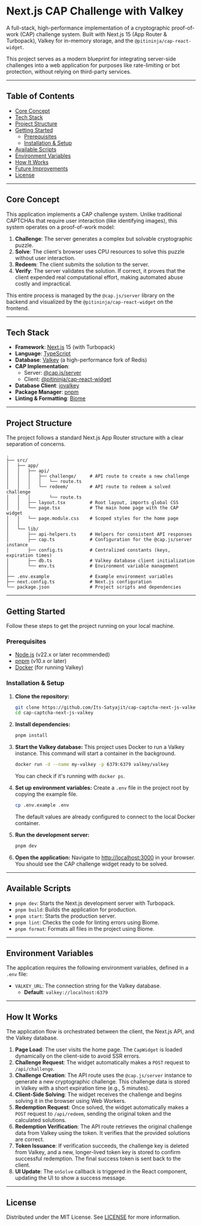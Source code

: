 
# Next.js CAP Challenge with Valkey

A full-stack, high-performance implementation of a cryptographic proof-of-work (CAP) challenge system. Built with Next.js 15 (App Router & Turbopack), Valkey for in-memory storage, and the `@pitininja/cap-react-widget`.

This project serves as a modern blueprint for integrating server-side challenges into a web application for purposes like rate-limiting or bot protection, without relying on third-party services.

---

## Table of Contents

- [Core Concept](#core-concept)
- [Tech Stack](#tech-stack)
- [Project Structure](#project-structure)
- [Getting Started](#getting-started)
  - [Prerequisites](#prerequisites)
  - [Installation & Setup](#installation--setup)
- [Available Scripts](#available-scripts)
- [Environment Variables](#environment-variables)
- [How It Works](#how-it-works)
- [Future Improvements](#future-improvements)
- [License](#license)

---

## Core Concept

This application implements a CAP challenge system. Unlike traditional CAPTCHAs that require user interaction (like identifying images), this system operates on a proof-of-work model:

1.  **Challenge**: The server generates a complex but solvable cryptographic puzzle.
2.  **Solve**: The client's browser uses CPU resources to solve this puzzle without user interaction.
3.  **Redeem**: The client submits the solution to the server.
4.  **Verify**: The server validates the solution. If correct, it proves that the client expended real computational effort, making automated abuse costly and impractical.

This entire process is managed by the `@cap.js/server` library on the backend and visualized by the `@pitininja/cap-react-widget` on the frontend.

---

## Tech Stack

- **Framework**: [Next.js](https://nextjs.org/) 15 (with Turbopack)
- **Language**: [TypeScript](https://www.typescriptlang.org/)
- **Database**: [Valkey](https://valkey.io/) (a high-performance fork of Redis)
- **CAP Implementation**:
  - Server: [@cap.js/server](https://www.npmjs.com/package/@cap.js/server)
  - Client: [@pitininja/cap-react-widget](https://www.npmjs.com/package/@pitininja/cap-react-widget)
- **Database Client**: [iovalkey](https://www.npmjs.com/package/iovalkey)
- **Package Manager**: [pnpm](https://pnpm.io/)
- **Linting & Formatting**: [Biome](https://biomejs.dev/)

---

## Project Structure

The project follows a standard Next.js App Router structure with a clear separation of concerns.

```text
.
├── src/
│   ├── app/
│   │   ├── api/
│   │   │   ├── challenge/     # API route to create a new challenge
│   │   │   │   └── route.ts
│   │   │   └── redeem/        # API route to redeem a solved challenge
│   │   │       └── route.ts
│   │   ├── layout.tsx         # Root layout, imports global CSS
│   │   └── page.tsx           # The main home page with the CAP widget
│   │   └── page.module.css    # Scoped styles for the home page
│   │
│   └── lib/
│       ├── api-helpers.ts     # Helpers for consistent API responses
│       ├── cap.ts             # Configuration for the @cap.js/server instance
│       ├── config.ts          # Centralized constants (keys, expiration times)
│       ├── db.ts              # Valkey database client initialization
│       └── env.ts             # Environment variable management
│
├── .env.example               # Example environment variables
├── next.config.ts             # Next.js configuration
└── package.json               # Project scripts and dependencies
```

---

## Getting Started

Follow these steps to get the project running on your local machine.

### Prerequisites

- [Node.js](https://nodejs.org/) (v22.x or later recommended)
- [pnpm](https://pnpm.io/installation) (v10.x or later)
- [Docker](https://www.docker.com/products/docker-desktop/) (for running Valkey)

### Installation & Setup

1.  **Clone the repository:**
    ```bash
    git clone https://github.com/Its-Satyajit/cap-captcha-next-js-valkey.git
    cd cap-captcha-next-js-valkey
    ```

2.  **Install dependencies:**
    ```bash
    pnpm install
    ```

3.  **Start the Valkey database:**
    This project uses Docker to run a Valkey instance. This command will start a container in the background.
    ```bash
    docker run -d --name my-valkey -p 6379:6379 valkey/valkey
    ```
    You can check if it's running with `docker ps`.

4.  **Set up environment variables:**
    Create a `.env` file in the project root by copying the example file.
    ```bash
    cp .env.example .env
    ```
    The default values are already configured to connect to the local Docker container.

5.  **Run the development server:**
    ```bash
    pnpm dev
    ```

6.  **Open the application:**
    Navigate to [http://localhost:3000](http://localhost:3000) in your browser. You should see the CAP challenge widget ready to be solved.

---

## Available Scripts

- `pnpm dev`: Starts the Next.js development server with Turbopack.
- `pnpm build`: Builds the application for production.
- `pnpm start`: Starts the production server.
- `pnpm lint`: Checks the code for linting errors using Biome.
- `pnpm format`: Formats all files in the project using Biome.


---

## Environment Variables

The application requires the following environment variables, defined in a `.env` file:

- `VALKEY_URL`: The connection string for the Valkey database.
  - **Default**: `valkey://localhost:6379`

---

## How It Works

The application flow is orchestrated between the client, the Next.js API, and the Valkey database.

1.  **Page Load**: The user visits the home page. The `CapWidget` is loaded dynamically on the client-side to avoid SSR errors.
2.  **Challenge Request**: The widget automatically makes a `POST` request to `/api/challenge`.
3.  **Challenge Creation**: The API route uses the `@cap.js/server` instance to generate a new cryptographic challenge. This challenge data is stored in Valkey with a short expiration time (e.g., 5 minutes).
4.  **Client-Side Solving**: The widget receives the challenge and begins solving it in the browser using Web Workers.
5.  **Redemption Request**: Once solved, the widget automatically makes a `POST` request to `/api/redeem`, sending the original token and the calculated solutions.
6.  **Redemption Verification**: The API route retrieves the original challenge data from Valkey using the token. It verifies that the provided solutions are correct.
7.  **Token Issuance**: If verification succeeds, the challenge key is deleted from Valkey, and a new, longer-lived token key is stored to confirm successful redemption. The final success token is sent back to the client.
8.  **UI Update**: The `onSolve` callback is triggered in the React component, updating the UI to show a success message.

---

## License

Distributed under the MIT License. See [LICENSE](LICENSE) for more information.